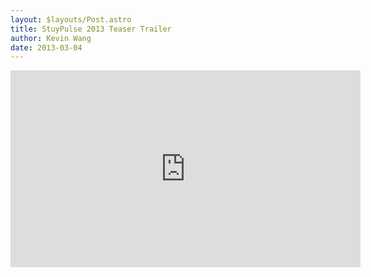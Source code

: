 ```yaml
---
layout: $layouts/Post.astro
title: StuyPulse 2013 Teaser Trailer
author: Kevin Wang
date: 2013-03-04
---
```

<div class="text-center">
<iframe id="video" width="560" height="315" src="http://www.youtube.com/embed/zRrVWW-N7SY" frameborder="0" allowfullscreen></iframe>
</div>
